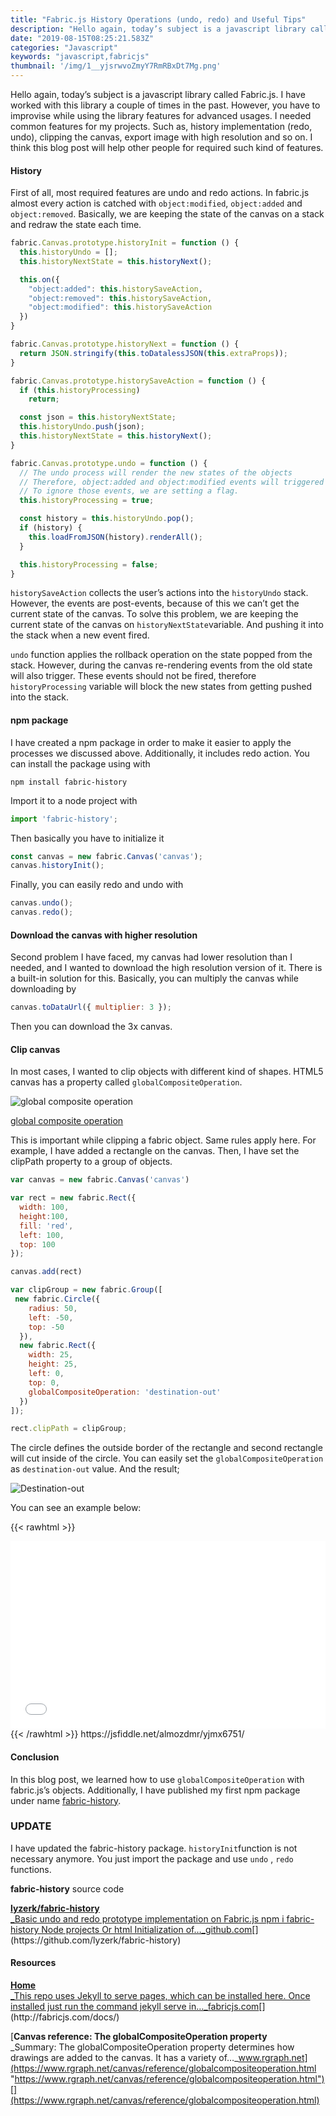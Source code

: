 ```yaml
---
title: "Fabric.js History Operations (undo, redo) and Useful Tips"
description: "Hello again, today’s subject is a javascript library called Fabric.js. I have worked with this library a couple of times in the past. However, you have to improvise while using the library features for advanced usages. I needed common features for my projects. Such as, history implementation (redo, undo), clipping the canvas, export image with high resolution and so on. I think this blog post will help other people for required such kind of features."
date: "2019-08-15T08:25:21.583Z"
categories: "Javascript"
keywords: "javascript,fabricjs"
thumbnail: '/img/1__yjsrwvoZmyY7RmRBxDt7Mg.png'
---
```


Hello again, today’s subject is a javascript library called Fabric.js. I have worked with this library a couple of times in the past. However, you have to improvise while using the library features for advanced usages. I needed common features for my projects. Such as, history implementation (redo, undo), clipping the canvas, export image with high resolution and so on. I think this blog post will help other people for required such kind of features.

#### History

First of all, most required features are undo and redo actions. In fabric.js almost every action is catched with `object:modified`, `object:added` and `object:removed`. Basically, we are keeping the state of the canvas on a stack and redraw the state each time.

```javascript
fabric.Canvas.prototype.historyInit = function () {
  this.historyUndo = [];
  this.historyNextState = this.historyNext();

  this.on({
    "object:added": this.historySaveAction,
    "object:removed": this.historySaveAction,
    "object:modified": this.historySaveAction
  })
}

fabric.Canvas.prototype.historyNext = function () {
  return JSON.stringify(this.toDatalessJSON(this.extraProps));
}

fabric.Canvas.prototype.historySaveAction = function () {
  if (this.historyProcessing)
    return;

  const json = this.historyNextState;
  this.historyUndo.push(json);
  this.historyNextState = this.historyNext();
}

fabric.Canvas.prototype.undo = function () {
  // The undo process will render the new states of the objects
  // Therefore, object:added and object:modified events will triggered again
  // To ignore those events, we are setting a flag.
  this.historyProcessing = true;

  const history = this.historyUndo.pop();
  if (history) {
    this.loadFromJSON(history).renderAll();
  }

  this.historyProcessing = false;
}
```

`historySaveAction` collects the user’s actions into the `historyUndo` stack. However, the events are post-events, because of this we can’t get the current state of the canvas. To solve this problem, we are keeping the current state of the canvas on `historyNextState`variable. And pushing it into the stack when a new event fired.

`undo` function applies the rollback operation on the state popped from the stack. However, during the canvas re-rendering events from the old state will also trigger. These events should not be fired, therefore `historyProcessing` variable will block the new states from getting pushed into the stack.

#### npm package

I have created a npm package in order to make it easier to apply the processes we discussed above. Additionally, it includes redo action. You can install the package using with

```shell
npm install fabric-history
```

Import it to a node project with

```js
import 'fabric-history';
```

Then basically you have to initialize it

```js
const canvas = new fabric.Canvas('canvas');  
canvas.historyInit();
```

Finally, you can easily redo and undo with

```js
canvas.undo();  
canvas.redo();
```

#### Download the canvas with higher resolution

Second problem I have faced, my canvas had lower resolution than I needed, and I wanted to download the high resolution version of it. There is a built-in solution for this. Basically, you can multiply the canvas while downloading by

```js
canvas.toDataUrl({ multiplier: 3 });
```

Then you can download the 3x canvas.

#### Clip canvas

In most cases, I wanted to clip objects with different kind of shapes. HTML5 canvas has a property called `globalCompositeOperation`.

![[global composite operation](https://www.rgraph.net/canvas/reference/globalcompositeoperation.html)](/img/1__yjsrwvoZmyY7RmRBxDt7Mg.png)

[global composite operation](https://www.rgraph.net/canvas/reference/globalcompositeoperation.html)

This is important while clipping a fabric object. Same rules apply here. For example, I have added a rectangle on the canvas. Then, I have set the clipPath property to a group of objects.

```js
var canvas = new fabric.Canvas('canvas')

var rect = new fabric.Rect({
  width: 100,
  height:100,
  fill: 'red',
  left: 100,
  top: 100
});

canvas.add(rect)

var clipGroup = new fabric.Group([
 new fabric.Circle({
    radius: 50,
    left: -50,
    top: -50
  }),
  new fabric.Rect({
    width: 25,
    height: 25,
    left: 0,
    top: 0,
    globalCompositeOperation: 'destination-out'
  })
]);

rect.clipPath = clipGroup;
```

The circle defines the outside border of the rectangle and second rectangle will cut inside of the circle. You can easily set the `globalCompositeOperation` as `destination-out` value. And the result;

![Destination-out](/img/1__uU9cD4GsTzVKbVWe8Mhd4A.png)

You can see an example below:


{{< rawhtml >}}
<iframe width="100%" height="300" src="//jsfiddle.net/almozdmr/yjmx6751/embedded/" allowfullscreen="allowfullscreen" allowpaymentrequest frameborder="0"></iframe>
{{< /rawhtml >}}
https://jsfiddle.net/almozdmr/yjmx6751/


#### Conclusion

In this blog post, we learned how to use `globalCompositeOperation` with fabric.js’s objects. Additionally, I have published my first npm package under name [fabric-history](https://www.npmjs.com/package/fabric-history).

### UPDATE

I have updated the fabric-history package. `historyInit`function is not necessary anymore. You just import the package and use `undo` , `redo` functions.

**fabric-history** source code

[**lyzerk/fabric-history**  
_Basic undo and redo prototype implementation on Fabric.js npm i fabric-history Node projects Or html Initialization of…_github.com](https://github.com/lyzerk/fabric-history "https://github.com/lyzerk/fabric-history")[](https://github.com/lyzerk/fabric-history)

#### Resources

[**Home**  
_This repo uses Jekyll to serve pages, which can be installed here. Once installed just run the command jekyll serve in…_fabricjs.com](http://fabricjs.com/docs/ "http://fabricjs.com/docs/")[](http://fabricjs.com/docs/)

[**Canvas reference: The globalCompositeOperation property**  
_Summary: The globalCompositeOperation property determines how drawings are added to the canvas. It has a variety of…_www.rgraph.net](https://www.rgraph.net/canvas/reference/globalcompositeoperation.html "https://www.rgraph.net/canvas/reference/globalcompositeoperation.html")[](https://www.rgraph.net/canvas/reference/globalcompositeoperation.html)